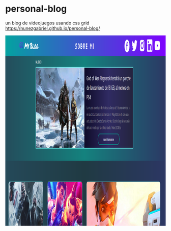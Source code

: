 # personal-blog
un blog de videojuegos usando css grid
https://nunezgabriel.github.io/personal-blog/

<img src="./assets/img/imgpage.png" alt="img" width="100%" height="600px" />
